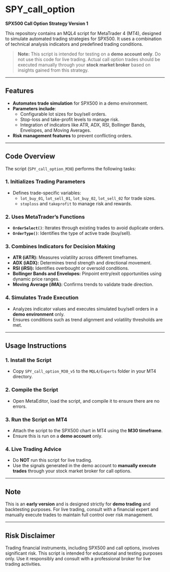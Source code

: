 # SPY_call_option
**SPX500 Call Option Strategy Version 1**

This repository contains an MQL4 script for MetaTrader 4 (MT4), designed to simulate automated trading strategies for SPX500. It uses a combination of technical analysis indicators and predefined trading conditions.

> **Note:** This script is intended for testing on a **demo account only**. Do not use this code for live trading. Actual call option trades should be executed manually through your **stock market broker** based on insights gained from this strategy.

---

## **Features**
- **Automates trade simulation** for SPX500 in a demo environment.
- **Parameters include**:
  - Configurable lot sizes for buy/sell orders.
  - Stop-loss and take-profit levels to manage risk.
  - Integration of indicators like ATR, ADX, RSI, Bollinger Bands, Envelopes, and Moving Averages.
- **Risk management features** to prevent conflicting orders.

---

## **Code Overview**
The script (`SPY_call_option_M30`) performs the following tasks:

### **1. Initializes Trading Parameters**
- Defines trade-specific variables:
  - `lot_buy_01`, `lot_sell_01`, `lot_buy_02`, `lot_sell_02` for trade sizes.
  - `stoploss` and `takeprofit` to manage risk and rewards.

### **2. Uses MetaTrader’s Functions**
- **`OrderSelect()`**: Iterates through existing trades to avoid duplicate orders.
- **`OrderType()`**: Identifies the type of active trade (buy/sell).

### **3. Combines Indicators for Decision Making**
- **ATR (iATR):** Measures volatility across different timeframes.
- **ADX (iADX):** Determines trend strength and directional movement.
- **RSI (iRSI):** Identifies overbought or oversold conditions.
- **Bollinger Bands and Envelopes:** Pinpoint entry/exit opportunities using dynamic price ranges.
- **Moving Average (iMA):** Confirms trends to validate trade direction.

### **4. Simulates Trade Execution**
- Analyzes indicator values and executes simulated buy/sell orders in a **demo environment** only.
- Ensures conditions such as trend alignment and volatility thresholds are met.

---

## **Usage Instructions**

### **1. Install the Script**
- Copy `SPY_call_option_M30_v5` to the `MQL4/Experts` folder in your MT4 directory.

### **2. Compile the Script**
- Open MetaEditor, load the script, and compile it to ensure there are no errors.

### **3. Run the Script on MT4**
- Attach the script to the SPX500 chart in MT4 using the **M30 timeframe**.
- Ensure this is run on a **demo account** only.

### **4. Live Trading Advice**
- Do **NOT** run this script for live trading.
- Use the signals generated in the demo account to **manually execute trades** through your stock market broker for call options.

---

## **Note**
This is an **early version** and is designed strictly for **demo trading** and backtesting purposes. For live trading, consult with a financial expert and manually execute trades to maintain full control over risk management.

---

## **Risk Disclaimer**
Trading financial instruments, including SPX500 and call options, involves significant risk. This script is intended for educational and testing purposes only. Use it responsibly and consult with a professional broker for live trading activities.

